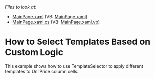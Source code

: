 <!-- default file list -->
*Files to look at*:

* [MainPage.xaml](./CS/DXGrid-ImplementingTemplateSelector/MainPage.xaml) (VB: [MainPage.xaml](./VB/DXGrid-ImplementingTemplateSelector/MainPage.xaml))
* [MainPage.xaml.cs](./CS/DXGrid-ImplementingTemplateSelector/MainPage.xaml.cs) (VB: [MainPage.xaml.vb](./VB/DXGrid-ImplementingTemplateSelector/MainPage.xaml.vb))
<!-- default file list end -->
# How to Select Templates Based on Custom Logic


<p>This example shows how to use TemplateSelector to apply different templates to UnitPrice column cells.</p><br />


<br/>


